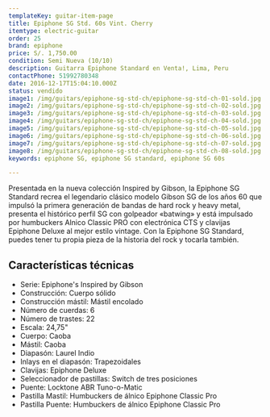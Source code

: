 ```yaml
---
templateKey: guitar-item-page
title: Epiphone SG Std. 60s Vint. Cherry
itemtype: electric-guitar
order: 25
brand: epiphone
price: S/. 1,750.00
condition: Semi Nueva (10/10)
description: Guitarra Epiphone Standard en Venta!, Lima, Peru
contactPhone: 51992780348
date: 2016-12-17T15:04:10.000Z
status: vendido
image1: /img/guitars/epiphone-sg-std-ch/epiphone-sg-std-ch-01-sold.jpg
image2: /img/guitars/epiphone-sg-std-ch/epiphone-sg-std-ch-02-sold.jpg
image3: /img/guitars/epiphone-sg-std-ch/epiphone-sg-std-ch-03-sold.jpg
image4: /img/guitars/epiphone-sg-std-ch/epiphone-sg-std-ch-04-sold.jpg
image5: /img/guitars/epiphone-sg-std-ch/epiphone-sg-std-ch-05-sold.jpg
image6: /img/guitars/epiphone-sg-std-ch/epiphone-sg-std-ch-06-sold.jpg
image7: /img/guitars/epiphone-sg-std-ch/epiphone-sg-std-ch-07-sold.jpg
image8: /img/guitars/epiphone-sg-std-ch/epiphone-sg-std-ch-08-sold.jpg
keywords: epiphone SG, epiphone SG standard, epiphone SG 60s

---
```

Presentada en la nueva colección Inspired by Gibson, la Epiphone SG Standard recrea el legendario clásico modelo Gibson SG de los años 60 que impulsó la primera generación de bandas de hard rock y heavy metal, presenta el histórico perfil SG con golpeador «batwing» y está impulsado por humbuckers Alnico Classic PRO con electrónica CTS y clavijas Epiphone Deluxe al mejor estilo vintage. Con la Epiphone SG Standard, puedes tener tu propia pieza de la historia del rock y tocarla también.

## Características técnicas

* Serie: Epiphone's Inspired by Gibson
* Construcción: Cuerpo sólido
* Construcción mástil: Mástil encolado
* Número de cuerdas: 6
* Número de trastes: 22
* Escala: 24,75"
* Cuerpo: Caoba
* Mástil: Caoba
* Diapasón: Laurel Indio
* Inlays en el diapasón: Trapezoidales
* Clavijas: Epiphone Deluxe
* Seleccionador de pastillas: Switch de tres posiciones
* Puente: Locktone ABR Tuno-o-Matic
* Pastilla Mastil: Humbuckers de álnico Epiphone Classic Pro
* Pastilla Puente: Humbuckers de álnico Epiphone Classic Pro